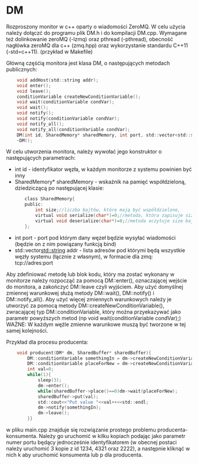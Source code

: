 # DM
Rozproszony monitor w c++ oparty o wiadomości ZeroMQ.
W celu użycia należy dołączć do programu plik DM.h i do kompilacji DM.cpp. 
Wymagane też dolinkowanie zeroMQ (-lzmq) oraz pthread (-pthread), obecność nagłówka zeroMQ dla c++ (zmq.hpp) 
oraz wykorzystanie standardu C++11 (-std=c++11). (przykład w Makefile)

Główną częśćią monitora jest klasa DM, o następujących metodach publicznych:
```C
    void addHost(std::string addr);
    void enter();
    void leave();
    conditionVariable createNewConditionVariable();
    void wait(conditionVariable condVar);
    void wait();
    void notify();
    void notify(conditionVariable condVar);
    void notify_all();
    void notify_all(conditionVariable condVar);
    DM(int id, SharedMemory* sharedMemory, int port, std::vector<std::string> addr);
    ~DM();
```    
 W celu utworzenia monitora, należy wywołać jego konstruktor o następujących parametrach:
 - int id - identyfikator węzła, w każdym monitorze z systemu powinien być inny
 - SharedMemory* sharedMemory - wskaźnik na pamięć współdzieloną, dziedziczącą po następującej klasie: 
 ```C
        class SharedMemory{
        public:
            int size;//liczba bajtów, które mają być współdzielone, 
            virtual void serialize(char*)=0;//metoda, która zapisuje size bajtów w adresie wskazanym przez parametr,
            virtual void deserialize(char*)=0;//metoda oczytuje size bajtów z wskazanego adresu, uaktualniając lokalny stan
        };
```
- int port - port pod którym dany węzeł będzie wysyłać wiadomości (będzie on z nim powiązany funkcją bind)
- std::vector<std::string> addr - lista adresów pod którymi będą wszystkie węzły systemu (łącznie z własnym), w formacie dla zmq: 
  tcp://adres:port

Aby zdefiniować metodę lub blok kodu, który ma zostać wykonany w monitorze należy rozpocząć za pomocą DM::enter(),
oznaczającej wejście do monitora, a zakończyć DM::leave czyli wyjściem. 
Aby użyć domyślnej zmiennej warunkowej służą metody DM::wait(), DM::notify() i DM::notify_all(). 
Aby użyć więcej zmiennych warunkowych należy je utworzyć za pomocą metody DM::createNewConditionVariable(), zwracającej 
typ DM::conditionVariable, który można przyekazywać jako parametr powyższych metod (np void wait(conditionVariable condVar);)
WAŻNE: W każdym węźle zmienne warunkowe muszą być tworzone w tej samej kolejności.

Przykład dla procesu producenta:

```C
    void producent(DM* dm, SharedBuffer* sharedBuffer){
        DM::conditionVariable somethingIn = dm->createNewConditionVariable();
        DM::conditionVariable placeForNew = dm->createNewConditionVariable();    
        int val=0;
        while(1){    
            sleep(3);        
            dm->enter();       
            while(sharedBuffer->place()==0)dm->wait(placeForNew);      
            sharedBuffer->put(val);        
            std::cout<<"Put value "<<val++<<std::endl;        
            dm->notify(somethingIn);        
            dm->leave();        
        }}
 ```   
w pliku main.cpp znajduje się rozwiązanie prostego problemu producenta-konsumenta. 
Należy go uruchomić w kilku kopiach podając jako parametr numer portu będący jednocześnie identyfikatorem 
(w obecnej postaci należy uruchomić 3 kopie z id 1234, 4321 oraz 2222), 
a następnie kliknąć w nich k aby uruchomić konsumenta lub p dla producenta.

